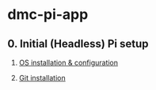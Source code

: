 # dmc-pi-app

## 0. Initial (Headless) Pi setup

  1. [OS installation & configuration](https://desertbot.io/blog/headless-raspberry-pi-4-ssh-wifi-setup)
  
  2. [Git installation](https://linuxize.com/post/how-to-install-git-on-raspberry-pi/)
